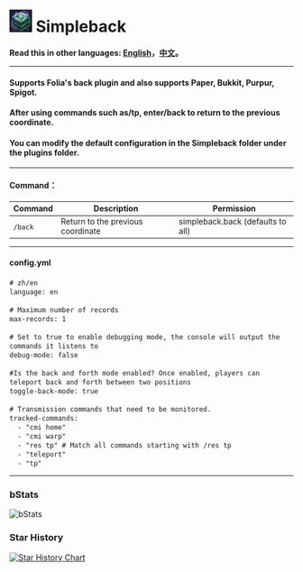 # ![logo](https://github.com/intellectmind/Simpleback/blob/main/icon_40.png) Simpleback

**Read this in other languages: [English](README.md)，[中文](README_zh.md)。**

----------------------------------------------------------------------------------------------------------

#### Supports Folia's back plugin and also supports Paper, Bukkit, Purpur, Spigot.

#### After using commands such as/tp, enter/back to return to the previous coordinate.

#### You can modify the default configuration in the Simpleback folder under the plugins folder.

----------------------------------------------------------------------------------------------------------

#### Command：

| Command               | Description                                     | Permission                         |
|--------------------------|--------------------------------------------|----------------------------------|
| ```/back```       | Return to the previous coordinate             | simpleback.back (defaults to all)       |

----------------------------------------------------------------------------------------------------------

#### config.yml

```
# zh/en
language: en

# Maximum number of records
max-records: 1

# Set to true to enable debugging mode, the console will output the commands it listens to
debug-mode: false

#Is the back and forth mode enabled? Once enabled, players can teleport back and forth between two positions
toggle-back-mode: true

# Transmission commands that need to be monitored.
tracked-commands:
  - "cmi home"
  - "cmi warp"
  - "res tp" # Match all commands starting with /res tp
  - "teleport"
  - "tp"
```

----------------------------------------------------------------------------------------------------------

### bStats
![bStats](https://bstats.org/signatures/bukkit/Simpleback.svg)

### Star History
[![Star History Chart](https://api.star-history.com/svg?repos=Simpleback/Simpleback&type=Date)](https://star-history.com/#Simpleback/Simpleback&Date)
